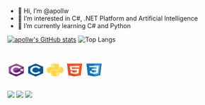 - 👋 Hi, I’m @apollw
- 👀 I’m interested in C#, .NET Platform and Artificial Intelligence
- 🌱 I’m currently learning C# and Python

<!---
apollw/apollw is a ✨ special ✨ repository because its `README.md` (this file) appears on your GitHub profile.
You can click the Preview link to take a look at your changes.
--->
  [![apollw's GitHub stats](https://github-readme-stats.vercel.app/api?username=apollw)](https://github.com/apollw/github-readme-stats)
  ![Top Langs](https://github-readme-stats.vercel.app/api/top-langs/?username=apollw&theme=tokyonight)

  ##
  
 <div style="display: inline_block"><br>
  <img align="center" alt="apollw-Csharp" height="30" width="40" src="https://raw.githubusercontent.com/devicons/devicon/master/icons/csharp/csharp-original.svg">
  <img align="center" alt="apollw-C" height="30" width="40" src="https://raw.githubusercontent.com/devicons/devicon/master/icons/c/c-plain.svg">
  <img align="center" alt="apollw-Python" height="30" width="40" src="https://raw.githubusercontent.com/devicons/devicon/master/icons/python/python-plain.svg">
  <!--<img align="center" alt="apollw-Js" height="30" width="40" src="https://raw.githubusercontent.com/devicons/devicon/master/icons/javascript/javascript-plain.svg">-->
  <img align="center" alt="apollw-HTML" height="30" width="40" src="https://raw.githubusercontent.com/devicons/devicon/master/icons/html5/html5-original.svg">
  <img align="center" alt="apollw-CSS" height="30" width="40" src="https://raw.githubusercontent.com/devicons/devicon/master/icons/css3/css3-original.svg">
 </div>

  ##

<div> 
  <a href="https://instagram.com/apollw" target="_blank"><img align="center" src="https://img.shields.io/badge/-Instagram-%23E4405F?style=for-the-badge&logo=instagram&logoColor=white"    target="_blank"></a>
 	<a href="mailto:apollw@gmail.com"><img align="center" src="https://img.shields.io/badge/-Gmail-%23333?style=for-the-badge&logo=gmail&logoColor=white" target="_blank"></a>
  <a href="https://www.linkedin.com/in/leanderson-silva-a104448b" target="_blank"><img align="center" src="https://img.shields.io/badge/-LinkedIn-%230077B5?style=for-the-badge&logo=linkedin&logoColor=white" target="_blank"></a> 
</div>
